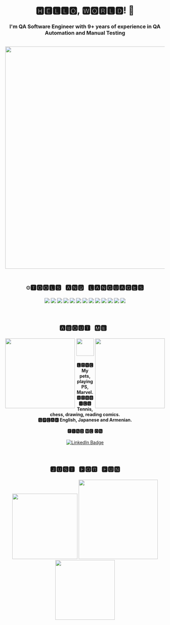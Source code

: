 <h1 align="center">
🅷🅴🅻🅻🅾, 🆆🅾🆁🅻🅳! 👋  </h1>
 <div align="center">
<h3>I'm QA Software Engineer with 9+ years of experience in QA Automation and Manual Testing </h3>
  </div><br>
  <div align="center">
  <img src="https://www.lambdatest.com/resources/images/Software-Test-Management.gif"style="width:700px">
    </div>
<br>
<h2 align="center"> <pre>⚙️🆃🅾🅾🅻🆂 🅰🅽🅳 🅻🅰🅽🅶🆄🅰🅶🅴🆂</pre></h2>
  <div align="center">
<img src="https://img.shields.io/badge/JavaScript-323330?style=for-the-badge&logo=javascript&logoColor=F7DF1E"> <img src="https://img.shields.io/badge/Python-FFD43B?style=for-the-badge&logo=python&logoColor=blue"> <img src="https://img.shields.io/badge/HTML5-E34F26?style=for-the-badge&logo=html5&logoColor=white">  <img src="https://img.shields.io/badge/MySQL-005C84?style=for-the-badge&logo=mysql&logoColor=white"> <img src="https://img.shields.io/badge/CSS3-1572B6?style=for-the-badge&logo=css3&logoColor=white"> <img src="https://img.shields.io/badge/Postman-FF6C37?style=for-the-badge&logo=Postman&logoColor=white"> <img src="https://img.shields.io/badge/GIT-E44C30?style=for-the-badge&logo=git&logoColor=white"> <img src="https://img.shields.io/badge/Jira-0052CC?style=for-the-badge&logo=Jira&logoColor=white"> <img src="https://img.shields.io/badge/PyCharm-000000.svg?&style=for-the-badge&logo=PyCharm&logoColor=white">  <img src="https://img.shields.io/badge/Atom-66595C?style=for-the-badge&logo=Atom&logoColor=white"> <img src="https://img.shields.io/badge/Selenium%20WebDriver-1572B6?style=for-the-badge&logo=Selenium&logoColor=white"> <img src="https://img.shields.io/badge/WebStorm-007ACC?style=for-the-badge&logo=WebStorm&logoColor=white"> <img src="https://img.shields.io/badge/Confluence-1572B6?style=for-the-badge&logo=Confluence&logoColor=white">     
   </div>
   <br><br>
   <h2 align="center"> <pre>🅰🅱🅾🆄🆃 🅼🅴 </pre></h2>
  <div align="center">
<img src="https://pcbwayfile.s3.us-west-2.amazonaws.com/web/22/05/16/2115030697043t.gif" align="left" style="width:220px">
<img src="https://miro.medium.com/max/1000/1*dcL4QoY64t9rOsLQpNYwJg.gif" align="right" style="width:220px">
<img src="https://media.giphy.com/media/WUlplcMpOCEmTGBtBW/giphy.gif" width="55">
<h4> 🅻🅾🆅🅴 My pets, playing PS, Marvel.<br> 🅷🅾🅱🅱🅸🅴🆂 Tennis, chess, drawing, reading comics. <br>🆂🅿🅴🅰🅺 English, Japanese and Armenian. <br><br>
 🅵🅸🅽🅳 🅼🅴 🅾🅽 </h4>  
 <a href="https://www.linkedin.com/in/serinestark/"> <img src="https://img.shields.io/badge/LinkedIn-blue?style=for-the-badge&logo=linkedin&logoColor=white" alt="LinkedIn Badge"/>
  </a>  
 </div>
<br><br>
  
 <h2 align="center"> <pre>🅹🆄🆂🆃 🅵🅾🆁 🅵🆄🅽</pre></h2>
  <div align="center">
  <img src="https://media.tenor.com/3-v67kKuolwAAAAM/tester.gif" style="width:206px">  <img src="https://www.cryan.com/qa/graphics/QARiver.gif" style="width:250px">  <img src="https://miro.medium.com/max/1000/1*hyqJzpqML8_OsEir6KCahw.gif" style="width:188px">  
  </div>
